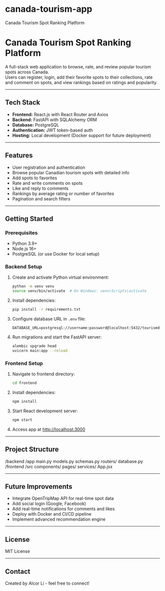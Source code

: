 # canada-tourism-app
Canada Tourism Spot Ranking Platform

# Canada Tourism Spot Ranking Platform

A full-stack web application to browse, rate, and review popular tourism spots across Canada.  
Users can register, login, add their favorite spots to their collections, rate and comment on spots, and view rankings based on ratings and popularity.

---

## Tech Stack

- **Frontend:** React.js with React Router and Axios  
- **Backend:** FastAPI with SQLAlchemy ORM  
- **Database:** PostgreSQL  
- **Authentication:** JWT token-based auth  
- **Hosting:** Local development (Docker support for future deployment)

---

## Features

- User registration and authentication  
- Browse popular Canadian tourism spots with detailed info  
- Add spots to favorites  
- Rate and write comments on spots  
- Like and reply to comments  
- Rankings by average rating or number of favorites  
- Pagination and search filters  

---

## Getting Started

### Prerequisites

- Python 3.9+  
- Node.js 16+  
- PostgreSQL (or use Docker for local setup)  

### Backend Setup

1. Create and activate Python virtual environment:
    ```bash
    python -m venv venv
    source venv/bin/activate  # On Windows: venv\Scripts\activate
    ```

2. Install dependencies:
    ```bash
    pip install -r requirements.txt
    ```

3. Configure database URL in `.env` file:
    ```
    DATABASE_URL=postgresql://username:password@localhost:5432/tourismdb
    ```

4. Run migrations and start the FastAPI server:
    ```bash
    alembic upgrade head
    uvicorn main:app --reload
    ```

### Frontend Setup

1. Navigate to frontend directory:
    ```bash
    cd frontend
    ```

2. Install dependencies:
    ```bash
    npm install
    ```

3. Start React development server:
    ```bash
    npm start
    ```

4. Access app at [http://localhost:3000](http://localhost:3000)

---

## Project Structure
/backend
/app
main.py
models.py
schemas.py
routers/
database.py
/frontend
/src
components/
pages/
services/
App.jsx


---

## Future Improvements

- Integrate OpenTripMap API for real-time spot data  
- Add social login (Google, Facebook)  
- Add real-time notifications for comments and likes  
- Deploy with Docker and CI/CD pipeline  
- Implement advanced recommendation engine  

---

## License

MIT License

---

## Contact

Created by Alcor Li - feel free to connect!



